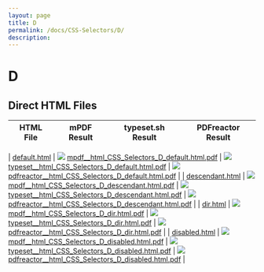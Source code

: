 ```yaml
---
layout: page
title: D
permalink: /docs/CSS-Selectors/D/
description: 
---
```


# D



## Direct HTML Files

| HTML File | mPDF Result | typeset.sh Result | PDFreactor Result |
|---------|---------|---------|---------|

| [default.html](/html/CSS%20Selectors/D/default.html) | ![](mpdf__html_CSS_Selectors_D_default.html.png) [mpdf__html_CSS_Selectors_D_default.html.pdf](mpdf__html_CSS_Selectors_D_default.html.pdf) | ![](typeset__html_CSS_Selectors_D_default.html.png) [typeset__html_CSS_Selectors_D_default.html.pdf](typeset__html_CSS_Selectors_D_default.html.pdf) | ![](pdfreactor__html_CSS_Selectors_D_default.html.png) [pdfreactor__html_CSS_Selectors_D_default.html.pdf](pdfreactor__html_CSS_Selectors_D_default.html.pdf) |
| [descendant.html](/html/CSS%20Selectors/D/descendant.html) | ![](mpdf__html_CSS_Selectors_D_descendant.html.png) [mpdf__html_CSS_Selectors_D_descendant.html.pdf](mpdf__html_CSS_Selectors_D_descendant.html.pdf) | ![](typeset__html_CSS_Selectors_D_descendant.html.png) [typeset__html_CSS_Selectors_D_descendant.html.pdf](typeset__html_CSS_Selectors_D_descendant.html.pdf) | ![](pdfreactor__html_CSS_Selectors_D_descendant.html.png) [pdfreactor__html_CSS_Selectors_D_descendant.html.pdf](pdfreactor__html_CSS_Selectors_D_descendant.html.pdf) |
| [dir.html](/html/CSS%20Selectors/D/dir.html) | ![](mpdf__html_CSS_Selectors_D_dir.html.png) [mpdf__html_CSS_Selectors_D_dir.html.pdf](mpdf__html_CSS_Selectors_D_dir.html.pdf) | ![](typeset__html_CSS_Selectors_D_dir.html.png) [typeset__html_CSS_Selectors_D_dir.html.pdf](typeset__html_CSS_Selectors_D_dir.html.pdf) | ![](pdfreactor__html_CSS_Selectors_D_dir.html.png) [pdfreactor__html_CSS_Selectors_D_dir.html.pdf](pdfreactor__html_CSS_Selectors_D_dir.html.pdf) |
| [disabled.html](/html/CSS%20Selectors/D/disabled.html) | ![](mpdf__html_CSS_Selectors_D_disabled.html.png) [mpdf__html_CSS_Selectors_D_disabled.html.pdf](mpdf__html_CSS_Selectors_D_disabled.html.pdf) | ![](typeset__html_CSS_Selectors_D_disabled.html.png) [typeset__html_CSS_Selectors_D_disabled.html.pdf](typeset__html_CSS_Selectors_D_disabled.html.pdf) | ![](pdfreactor__html_CSS_Selectors_D_disabled.html.png) [pdfreactor__html_CSS_Selectors_D_disabled.html.pdf](pdfreactor__html_CSS_Selectors_D_disabled.html.pdf) |
